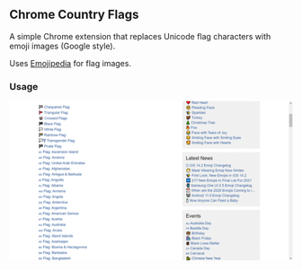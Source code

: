 ## Chrome Country Flags

A simple Chrome extension that replaces Unicode flag characters with emoji images (Google style).

Uses [Emojipedia](https://emojipedia.org) for flag images.

### Usage

![Demo](./demo.gif "Demonstration")
